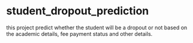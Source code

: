 # student_dropout_prediction
this project predict whether the student will be a dropout or not based on the academic details, fee payment status and other details.
